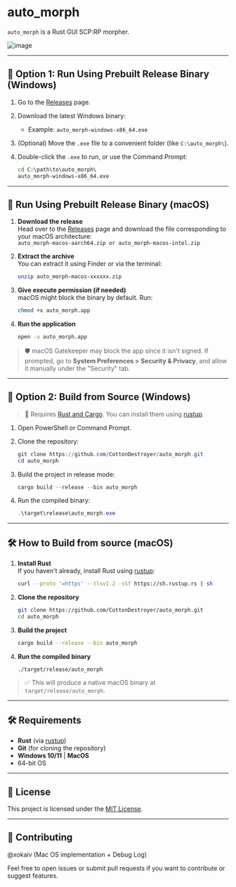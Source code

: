 # auto_morph

`auto_morph` is a Rust GUI SCP:RP morpher.

![image](https://github.com/user-attachments/assets/1da06b32-8fe8-4175-a5fa-4a8986365dda)





---

## 🚀 Option 1: Run Using Prebuilt Release Binary (Windows)

1. Go to the [Releases](https://github.com/CottonDestroyer/auto_morph/releases) page.
2. Download the latest Windows binary:
   - Example: `auto_morph-windows-x86_64.exe`
3. (Optional) Move the `.exe` file to a convenient folder (like `C:\auto_morph\`).
4. Double-click the `.exe` to run, or use the Command Prompt:

   ```cmd
   cd C:\path\to\auto_morph\
   auto_morph-windows-x86_64.exe
   ```

---

## 🏃 Run Using Prebuilt Release Binary (macOS)

1. **Download the release**  
   Head over to the [Releases](../../releases) page and download the file corresponding to your macOS architecture:  
   `auto_morph-macos-aarch64.zip or auto_morph-macos-intel.zip`

2. **Extract the archive**  
   You can extract it using Finder or via the terminal:
   ```sh
   unzip auto_morph-macos-xxxxxx.zip
   ```

3. **Give execute permission (if needed)**  
   macOS might block the binary by default. Run:
   ```sh
   chmod +x auto_morph.app
   ```

4. **Run the application**
   ```sh
   open -a auto_morph.app
   ```

> 🛡️ macOS Gatekeeper may block the app since it isn't signed. If prompted, go to **System Preferences > Security & Privacy**, and allow it manually under the "Security" tab.

---

## 🔧 Option 2: Build from Source (Windows)

> 📌 Requires [Rust and Cargo](https://www.rust-lang.org/tools/install). You can install them using [rustup](https://rustup.rs/).

1. Open PowerShell or Command Prompt.
2. Clone the repository:

   ```powershell
   git clone https://github.com/CottonDestroyer/auto_morph.git
   cd auto_morph
   ```

3. Build the project in release mode:

   ```powershell
   cargo build --release --bin auto_morph
   ```

4. Run the compiled binary:

   ```powershell
   .\target\release\auto_morph.exe
   ```

---

## 🛠️ How to Build from source (macOS)

1. **Install Rust**  
   If you haven't already, install Rust using [rustup](https://rustup.rs/):
   ```sh
   curl --proto '=https' --tlsv1.2 -sSf https://sh.rustup.rs | sh
   ```

2. **Clone the repository**
   ```sh
   git clone https://github.com/CottonDestroyer/auto_morph.git
   cd auto_morph
   ```

3. **Build the project**
   ```sh
   cargo build --release --bin auto_morph
   ```

4. **Run the compiled binary**
   ```sh
   ./target/release/auto_morph
   ```

> ✅ This will produce a native macOS binary at `target/release/auto_morph`.

---

## 🛠 Requirements

- **Rust** (via [rustup](https://rustup.rs/))
- **Git** (for cloning the repository)
- **Windows 10/11** | **MacOS**
- 64-bit OS
---

## 📄 License

This project is licensed under the [MIT License](LICENSE).

---

## 🤝 Contributing
@xokaiv (Mac OS implementation + Debug Log)

Feel free to open issues or submit pull requests if you want to contribute or suggest features.
